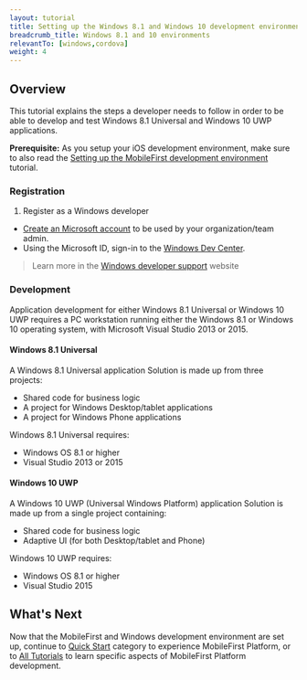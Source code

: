 ```yaml
---
layout: tutorial
title: Setting up the Windows 8.1 and Windows 10 development environment
breadcrumb_title: Windows 8.1 and 10 environments
relevantTo: [windows,cordova]
weight: 4
---
```

## Overview
This tutorial explains the steps a developer needs to follow in order to be able to develop and test Windows 8.1 Universal and Windows 10 UWP applications.

**Prerequisite:** As you setup your iOS development environment, make sure to also read the [Setting up the MobileFirst development environment](../../setting-up-your-development-environment/setting-up-the-mobilefirst-development-environment/) tutorial.

### Registration
1. Register as a Windows developer

- [Create an Microsoft account](https://signup.live.com/) to be used by your organization/team admin.
- Using the Microsoft ID, sign-in to the [Windows Dev Center](https://dev.windows.com/en-us/programs/join).

> Learn more in the [Windows developer support](https://dev.windows.com/en-us/support) website

### Development
Application development for either Windows 8.1 Universal or Windows 10 UWP requires a PC workstation running either the Windows 8.1 or Windows 10 operating system, with Microsoft  Visual Studio 2013 or 2015.

#### Windows 8.1 Universal
A Windows 8.1 Universal application Solution is made up from three projects:

- Shared code for business logic
- A project for Windows Desktop/tablet applications
- A project for Windows Phone applications

Windows 8.1 Universal requires:

- Windows OS 8.1 or higher
- Visual Studio 2013 or 2015

#### Windows 10 UWP
A Windows 10 UWP (Universal Windows Platform) application Solution is made up from a single project containing:

- Shared code for business logic
- Adaptive UI (for both Desktop/tablet and Phone) 

Windows 10 UWP requires:

- Windows OS 8.1 or higher
- Visual Studio 2015

## What's Next
Now that the MobileFirst and Windows development environment are set up, continue to [Quick Start](../../quick-start/windows/) category to experience MobileFirst Platform, or to [All Tutorials](../../all-tutorials) to learn specific aspects of MobileFirst Platform development.
